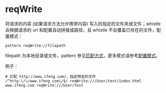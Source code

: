 # reqWrite

将请求的内容 (如果请求方法允许携带内容) 写入的指定的文件夹或文件；whistle 会根据请求的 url 和配置自动拼接成路径，且 whistle 不会覆盖已存在的文件，配置模式：

	pattern reqWrite://filepath

filepath 为本地目录或文件，pattern 参见[匹配方式](pattern.md)，更多模式请参考[配置模式](mode.md)。

例子：

	# 匹配 http://www.ifeng.com/，指定特定的文件
	/^http:\/\/www.ifeng.com\/$/ reqWrite:///User/test/index.html
	www.ifeng.com reqWrite:///User/test
